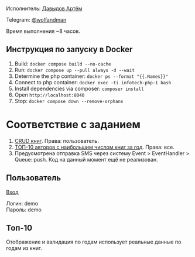 Исполнитель: [Давыдов Артём](https://hh.ru/resume/1f3a6edbff03b7e1ac0039ed1f676c66373078)

Telegram: [@wolfandman](https://t.me/wolfandman)

Время выполнения ~8 часов.

## Инструкция по запуску в Docker

1. Build: `docker compose build --no-cache`
2. Run: `docker compose up --pull always -d --wait`
3. Determine the php container: `docker ps --format "{{.Names}}"`
4. Connect to php container: `docker exec -ti infotech-php-1 bash`
5. Install dependencies via composer: `composer install`
6. Open `http://localhost:8040`
7. Stop: `docker compose down --remove-orphans`

# Соответствие с заданием

1. [CRUD книг](http://localhost:8040/index.php?r=book-crud%2Findex). Права: пользователь.
2. [ТОП-10 авторов с наибольшим числом книг за год](http://localhost:8040/index.php?r=report%2Findex). Права: все.
3. Предусмотрена отправка SMS через систему Event > EventHandler > Queue::push. Код на данный момент ещё не реализован.

## Пользователь

[Вход](http://localhost:8040/index.php?r=site%2Flogin)

Логин: demo \
Пароль: demo

## Топ-10

Отображение и валидация по годам использует реальные данные по годам из книг.
